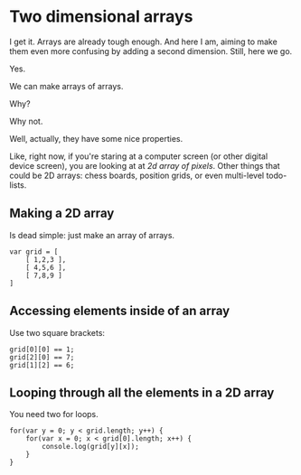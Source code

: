 Two dimensional arrays
============================

I get it. Arrays are already tough enough. And here I am, aiming to make them even more confusing by adding a second dimension. Still, here we go.

Yes.

We can make arrays of arrays.

Why?

Why not.

Well, actually, they have some nice properties.

Like, right now, if you're staring at a computer screen (or other digital device screen), you are looking at at *2d array of pixels*. Other things that could be 2D arrays: chess boards, position grids, or even multi-level todo-lists.

Making a 2D array
-------------------------------

Is dead simple: just make an array of arrays.

```
var grid = [
	[ 1,2,3 ],
	[ 4,5,6 ],
	[ 7,8,9 ]
]
```

Accessing elements inside of an array
-------------------------------

Use two square brackets:

```
grid[0][0] == 1;
grid[2][0] == 7;
grid[1][2] == 6;
```

Looping through all the elements in a 2D array
-------------------------------------------------

You need two for loops.


```
for(var y = 0; y < grid.length; y++) {
	for(var x = 0; x < grid[0].length; x++) {
		console.log(grid[y][x]);
	}
}
```